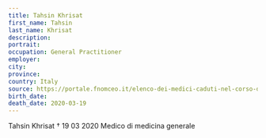 ```yaml
---
title: Tahsin Khrisat
first_name: Tahsin
last_name: Khrisat
description: 
portrait: 
occupation: General Practitioner
employer: 
city: 
province: 
country: Italy
source: https://portale.fnomceo.it/elenco-dei-medici-caduti-nel-corso-dellepidemia-di-covid-19/
birth_date: 
death_date: 2020-03-19
---
```


Tahsin Khrisat † 19 03 2020
Medico di medicina generale